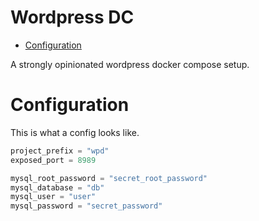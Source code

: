 # Wordpress DC

<!-- toc -->

- [Configuration](#configuration)

<!-- /toc -->

A strongly opinionated wordpress docker compose setup.

# Configuration

This is what a config looks like.

```go mdox-exec="cat examples/conf.toml"
project_prefix = "wpd"
exposed_port = 8989

mysql_root_password = "secret_root_password"
mysql_database = "db"
mysql_user = "user"
mysql_password = "secret_password"
```
